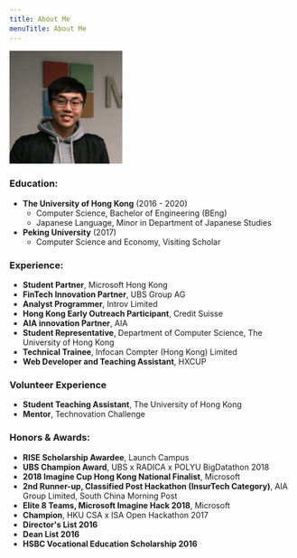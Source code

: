 ```yaml
---
title: About Me
menuTitle: About Me
---
```


![](./me.jpg)

### Education:

* **The University of Hong Kong** (2016 - 2020)
    * Computer Science, Bachelor of Engineering (BEng)
    * Japanese Language, Minor in Department of Japanese Studies
* **Peking University** (2017)
    * Computer Science and Economy, Visiting Scholar

### Experience:

* **Student Partner**, Microsoft Hong Kong
* **FinTech Innovation Partner**, UBS Group AG
* **Analyst Programmer**, Introv Limited
* **Hong Kong Early Outreach Participant**, Credit Suisse
* **AIA innovation Partner**, AIA
* **Student Representative**, Department of Computer Science, The University of Hong Kong
* **Technical Trainee**, Infocan Compter (Hong Kong) Limited
* **Web Developer and Teaching Assistant**, HXCUP

### Volunteer Experience

* **Student Teaching Assistant**, The University of Hong Kong
* **Mentor**, Technovation Challenge

### Honors & Awards:

* **RISE Scholarship Awardee**, Launch Campus
* **UBS Champion Award**, UBS x RADICA x POLYU BigDatathon 2018
* **2018 Imagine Cup Hong Kong National Finalist**, Microsoft
* **2nd Runner-up, Classified Post Hackathon (InsurTech Category)**, AIA Group Limited, South China Morning Post
* **Elite 8 Teams, Microsoft Imagine Hack 2018**, Microsoft
* **Champion**, HKU CSA x ISA Open Hackathon 2017
* **Director's List 2016**
* **Dean List 2016**
* **HSBC Vocational Education Scholarship 2016**